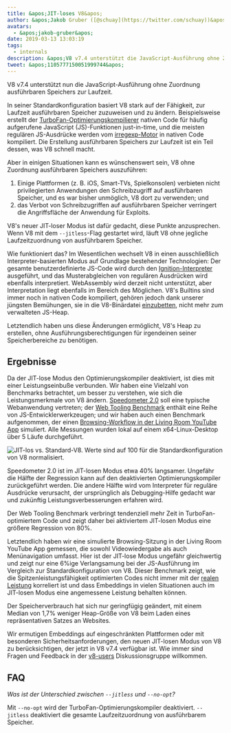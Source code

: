 ```yaml
---
title: &apos;JIT-loses V8&apos;
author: &apos;Jakob Gruber ([@schuay](https://twitter.com/schuay))&apos;
avatars:
  - &apos;jakob-gruber&apos;
date: 2019-03-13 13:03:19
tags:
  - internals
description: &apos;V8 v7.4 unterstützt die JavaScript-Ausführung ohne Zuordnung ausführbaren Speichers zur Laufzeit.&apos;
tweet: &apos;1105777150051999744&apos;
---
```

V8 v7.4 unterstützt nun die JavaScript-Ausführung ohne Zuordnung ausführbaren Speichers zur Laufzeit.

In seiner Standardkonfiguration basiert V8 stark auf der Fähigkeit, zur Laufzeit ausführbaren Speicher zuzuweisen und zu ändern. Beispielsweise erstellt der [TurboFan-Optimierungskompilierer](/blog/turbofan-jit) nativen Code für häufig aufgerufene JavaScript (JS)-Funktionen just-in-time, und die meisten regulären JS-Ausdrücke werden vom [irregexp-Motor](https://blog.chromium.org/2009/02/irregexp-google-chromes-new-regexp.html) in nativen Code kompiliert. Die Erstellung ausführbaren Speichers zur Laufzeit ist ein Teil dessen, was V8 schnell macht.

<!--truncate-->
Aber in einigen Situationen kann es wünschenswert sein, V8 ohne Zuordnung ausführbaren Speichers auszuführen:

1. Einige Plattformen (z. B. iOS, Smart-TVs, Spielkonsolen) verbieten nicht privilegierten Anwendungen den Schreibzugriff auf ausführbaren Speicher, und es war bisher unmöglich, V8 dort zu verwenden; und
1. das Verbot von Schreibzugriffen auf ausführbaren Speicher verringert die Angriffsfläche der Anwendung für Exploits.

V8's neuer JIT-loser Modus ist dafür gedacht, diese Punkte anzusprechen. Wenn V8 mit dem `--jitless`-Flag gestartet wird, läuft V8 ohne jegliche Laufzeitzuordnung von ausführbarem Speicher.

Wie funktioniert das? Im Wesentlichen wechselt V8 in einen ausschließlich Interpreter-basierten Modus auf Grundlage bestehender Technologien: Der gesamte benutzerdefinierte JS-Code wird durch den [Ignition-Interpreter](/blog/ignition-interpreter) ausgeführt, und das Musterabgleichen von regulären Ausdrücken wird ebenfalls interpretiert. WebAssembly wird derzeit nicht unterstützt, aber Interpretation liegt ebenfalls im Bereich des Möglichen. V8's Builtins sind immer noch in nativen Code kompiliert, gehören jedoch dank unserer jüngsten Bemühungen, sie in die V8-Binärdatei [einzubetten](/blog/embedded-builtins), nicht mehr zum verwalteten JS-Heap.

Letztendlich haben uns diese Änderungen ermöglicht, V8's Heap zu erstellen, ohne Ausführungsberechtigungen für irgendeinen seiner Speicherbereiche zu benötigen.

## Ergebnisse

Da der JIT-lose Modus den Optimierungskompiler deaktiviert, ist dies mit einer Leistungseinbuße verbunden. Wir haben eine Vielzahl von Benchmarks betrachtet, um besser zu verstehen, wie sich die Leistungsmerkmale von V8 ändern. [Speedometer 2.0](/blog/speedometer-2) soll eine typische Webanwendung vertreten; der [Web Tooling Benchmark](/blog/web-tooling-benchmark) enthält eine Reihe von JS-Entwicklerwerkzeugen; und wir haben auch einen Benchmark aufgenommen, der einen [Browsing-Workflow in der Living Room YouTube App](https://chromeperf.appspot.com/report?sid=518c637ffa0961f965afe51d06979375467b12b87e72061598763e5a36876306) simuliert. Alle Messungen wurden lokal auf einem x64-Linux-Desktop über 5 Läufe durchgeführt.

![JIT-los vs. Standard-V8. Werte sind auf 100 für die Standardkonfiguration von V8 normalisiert.](/_img/jitless/benchmarks.svg)

Speedometer 2.0 ist im JIT-losen Modus etwa 40% langsamer. Ungefähr die Hälfte der Regression kann auf den deaktivierten Optimierungskompiler zurückgeführt werden. Die andere Hälfte wird vom Interpreter für reguläre Ausdrücke verursacht, der ursprünglich als Debugging-Hilfe gedacht war und zukünftig Leistungsverbesserungen erfahren wird.

Der Web Tooling Benchmark verbringt tendenziell mehr Zeit in TurboFan-optimiertem Code und zeigt daher bei aktiviertem JIT-losen Modus eine größere Regression von 80%.

Letztendlich haben wir eine simulierte Browsing-Sitzung in der Living Room YouTube App gemessen, die sowohl Videowiedergabe als auch Menünavigation umfasst. Hier ist der JIT-lose Modus ungefähr gleichwertig und zeigt nur eine 6%ige Verlangsamung bei der JS-Ausführung im Vergleich zur Standardkonfiguration von V8. Dieser Benchmark zeigt, wie die Spitzenleistungsfähigkeit optimierten Codes nicht immer mit der [realen Leistung](/blog/real-world-performance) korreliert ist und dass Embeddings in vielen Situationen auch im JIT-losen Modus eine angemessene Leistung behalten können.

Der Speicherverbrauch hat sich nur geringfügig geändert, mit einem Median von 1,7% weniger Heap-Größe von V8 beim Laden eines repräsentativen Satzes an Websites.

Wir ermutigen Embeddings auf eingeschränkten Plattformen oder mit besonderen Sicherheitsanforderungen, den neuen JIT-losen Modus von V8 zu berücksichtigen, der jetzt in V8 v7.4 verfügbar ist. Wie immer sind Fragen und Feedback in der [v8-users](https://groups.google.com/forum/#!forum/v8-users) Diskussionsgruppe willkommen.

## FAQ

*Was ist der Unterschied zwischen `--jitless` und `--no-opt`?*

Mit `--no-opt` wird der TurboFan-Optimierungskompiler deaktiviert. `--jitless` deaktiviert die gesamte Laufzeitzuordnung von ausführbarem Speicher.
